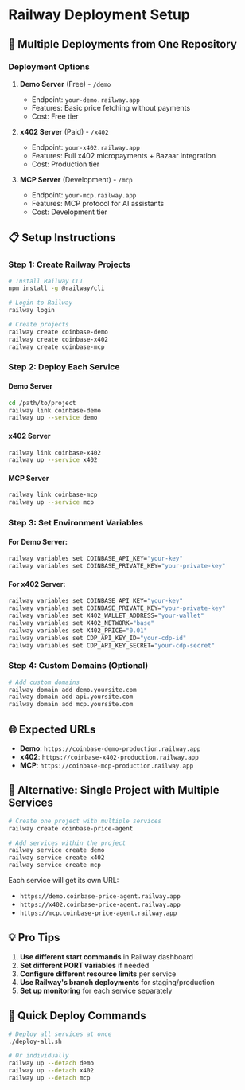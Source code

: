 # Railway Deployment Setup

## 🚂 Multiple Deployments from One Repository

### Deployment Options

1. **Demo Server** (Free) - `/demo`
   - Endpoint: `your-demo.railway.app`
   - Features: Basic price fetching without payments
   - Cost: Free tier

2. **x402 Server** (Paid) - `/x402`  
   - Endpoint: `your-x402.railway.app`
   - Features: Full x402 micropayments + Bazaar integration
   - Cost: Production tier

3. **MCP Server** (Development) - `/mcp`
   - Endpoint: `your-mcp.railway.app` 
   - Features: MCP protocol for AI assistants
   - Cost: Development tier

## 📋 Setup Instructions

### Step 1: Create Railway Projects

```bash
# Install Railway CLI
npm install -g @railway/cli

# Login to Railway
railway login

# Create projects
railway create coinbase-demo
railway create coinbase-x402  
railway create coinbase-mcp
```

### Step 2: Deploy Each Service

#### Demo Server
```bash
cd /path/to/project
railway link coinbase-demo
railway up --service demo
```

#### x402 Server  
```bash
railway link coinbase-x402
railway up --service x402
```

#### MCP Server
```bash
railway link coinbase-mcp  
railway up --service mcp
```

### Step 3: Set Environment Variables

#### For Demo Server:
```bash
railway variables set COINBASE_API_KEY="your-key"
railway variables set COINBASE_PRIVATE_KEY="your-private-key"
```

#### For x402 Server:
```bash
railway variables set COINBASE_API_KEY="your-key"
railway variables set COINBASE_PRIVATE_KEY="your-private-key" 
railway variables set X402_WALLET_ADDRESS="your-wallet"
railway variables set X402_NETWORK="base"
railway variables set X402_PRICE="0.01"
railway variables set CDP_API_KEY_ID="your-cdp-id"
railway variables set CDP_API_KEY_SECRET="your-cdp-secret"
```

### Step 4: Custom Domains (Optional)

```bash
# Add custom domains
railway domain add demo.yoursite.com
railway domain add api.yoursite.com  
railway domain add mcp.yoursite.com
```

## 🌐 Expected URLs

- **Demo**: `https://coinbase-demo-production.railway.app`
- **x402**: `https://coinbase-x402-production.railway.app` 
- **MCP**: `https://coinbase-mcp-production.railway.app`

## 🔧 Alternative: Single Project with Multiple Services

```bash
# Create one project with multiple services
railway create coinbase-price-agent

# Add services within the project
railway service create demo
railway service create x402
railway service create mcp
```

Each service will get its own URL:
- `https://demo.coinbase-price-agent.railway.app`
- `https://x402.coinbase-price-agent.railway.app`  
- `https://mcp.coinbase-price-agent.railway.app`

## 💡 Pro Tips

1. **Use different start commands** in Railway dashboard
2. **Set different PORT variables** if needed  
3. **Configure different resource limits** per service
4. **Use Railway's branch deployments** for staging/production
5. **Set up monitoring** for each service separately

## 🚀 Quick Deploy Commands

```bash
# Deploy all services at once
./deploy-all.sh

# Or individually
railway up --detach demo
railway up --detach x402  
railway up --detach mcp
```
